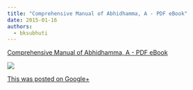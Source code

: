 ```yaml
---
title: "Comprehensive Manual of Abhidhamma, A - PDF eBook"
date: 2015-01-16
authors: 
  - bksubhuti
---
```


[Comprehensive Manual of Abhidhamma, A - PDF eBook](http://store.pariyatti.org/Comprehensive-Manual-of-Abhidhamma-A--PDF-eBook_p_4362.html)

[![](https://lh3.googleusercontent.com/proxy/lg7luMXWh3BNX8cSL2d1vrEeztUFnhzv6g5PQK75dAL4HdeOG4ROJvMIneoHVSS0YIrMV8_MlBr8Z0_Jr8aRUC-YdA=w120-h120)](http://store.pariyatti.org/Comprehensive-Manual-of-Abhidhamma-A--PDF-eBook_p_4362.html)

[This was posted on Google+](https://plus.google.com/+BhikkhuSubhuti/posts/igtBpew6HQu)